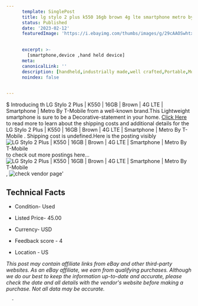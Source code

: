 ```yaml
---
      template: SinglePost
      title: lg stylo 2 plus k550 16gb brown 4g lte smartphone metro by t mobile 
      status: Published
      date: '2023-02-12'
      featuredImage: 'https://i.ebayimg.com/thumbs/images/g/29cAAOSwhtxj58mw/s-l225.jpg'
       

      excerpt: >-
        [smartphone,device ,hand held device]
      meta:
      canonicalLink: ''
      description: [handheld,industrially made,well crafted,Portable,Mobile,Compact,Convenient,Lightweight,Maneuverable,Man-portable,Miniature,Carriable,Hand-held,Light,Holdable,Transportable,Mobile device,Pocket-sized,On-the-go,Wireless,Cordless,Compact size,Convenient size, smartphone,device ,hand held device]
      noindex: false
      

---
```

$
      Introducing th LG Stylo 2 Plus | K550 | 16GB | Brown | 4G LTE | Smartphone | Metro By T-Mobile  from a well-known brand.This Lightweight smartphone is sure to be a Decorative-statement in your home. [Click Here](https://www.ebay.com/itm/364143493269?hash=item54c8a4c095%3Ag%3A29cAAOSwhtxj58mw&mkevt=1&mkcid=1&mkrid=711-53200-19255-0&campid=%253CePNCampaignId%253E&customid=%253CreferenceId%253E&toolid=10049) to read more to learn about the shipping costs and additional details for the LG Stylo 2 Plus | K550 | 16GB | Brown | 4G LTE | Smartphone | Metro By T-Mobile . Shipping cost is undefined.Here is the posting visibly ![LG Stylo 2 Plus | K550 | 16GB | Brown | 4G LTE | Smartphone | Metro By T-Mobile ](https://i.ebayimg.com/thumbs/images/g/29cAAOSwhtxj58mw/s-l225.jpg) to check out more postings here... ![LG Stylo 2 Plus | K550 | 16GB | Brown | 4G LTE | Smartphone | Metro By T-Mobile ](https://i.ebayimg.com/images/g/29cAAOSwhtxj58mw/s-l960.jpg), ![check vendor page](https://origin-galleryplus.ebayimg.com/ws/web/364143493269_2_0_1/225x225.jpg,https://origin-galleryplus.ebayimg.com/ws/web/364143493269_3_0_1/225x225.jpg,https://origin-galleryplus.ebayimg.com/ws/web/364143493269_4_0_1/225x225.jpg,https://origin-galleryplus.ebayimg.com/ws/web/364143493269_5_0_1/225x225.jpg)'

      

 ## Technical Facts 



     
      

 - Condition- Used 


      

 - Listed Price- 45.00 


      

 - Currency- USD 


      

 - Feedback score - 4 


      

 - Location - US 


      
      

 *_This post may contain affiliate links from eBay and other third-party websites. As an eBay affiliate, we earn from qualifying purchases. Although we do our best to keep the information up-to-date and accurate, please check the date and all details with the vendor's website before making a purchase. Not all data may be accurate._*




      -
